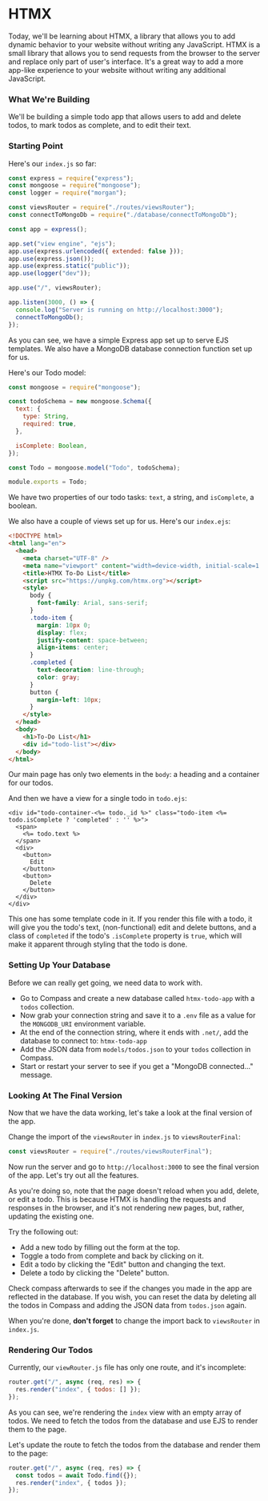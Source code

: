 # HTMX

Today, we'll be learning about HTMX, a library that allows you to add dynamic behavior to your website without writing any JavaScript. HTMX is a small library that allows you to send requests from the browser to the server and replace only part of user's interface. It's a great way to add a more app-like experience to your website without writing any additional JavaScript.

### What We're Building

We'll be building a simple todo app that allows users to add and delete todos, to mark todos as complete, and to edit their text.

### Starting Point

Here's our `index.js` so far:

```js
const express = require("express");
const mongoose = require("mongoose");
const logger = require("morgan");

const viewsRouter = require("./routes/viewsRouter");
const connectToMongoDb = require("./database/connectToMongoDb");

const app = express();

app.set("view engine", "ejs");
app.use(express.urlencoded({ extended: false }));
app.use(express.json());
app.use(express.static("public"));
app.use(logger("dev"));

app.use("/", viewsRouter);

app.listen(3000, () => {
  console.log("Server is running on http://localhost:3000");
  connectToMongoDb();
});
```

As you can see, we have a simple Express app set up to serve EJS templates. We also have a MongoDB database connection function set up for us.

Here's our Todo model:

```js
const mongoose = require("mongoose");

const todoSchema = new mongoose.Schema({
  text: {
    type: String,
    required: true,
  },

  isComplete: Boolean,
});

const Todo = mongoose.model("Todo", todoSchema);

module.exports = Todo;
```

We have two properties of our todo tasks: `text`, a string, and `isComplete`, a boolean.

We also have a couple of views set up for us. Here's our `index.ejs`:

```html
<!DOCTYPE html>
<html lang="en">
  <head>
    <meta charset="UTF-8" />
    <meta name="viewport" content="width=device-width, initial-scale=1.0" />
    <title>HTMX To-Do List</title>
    <script src="https://unpkg.com/htmx.org"></script>
    <style>
      body {
        font-family: Arial, sans-serif;
      }
      .todo-item {
        margin: 10px 0;
        display: flex;
        justify-content: space-between;
        align-items: center;
      }
      .completed {
        text-decoration: line-through;
        color: gray;
      }
      button {
        margin-left: 10px;
      }
    </style>
  </head>
  <body>
    <h1>To-Do List</h1>
    <div id="todo-list"></div>
  </body>
</html>
```

Our main page has only two elements in the `body`: a heading and a container for our todos.

And then we have a view for a single todo in `todo.ejs`:

``` ejs
<div id="todo-container-<%= todo._id %>" class="todo-item <%= todo.isComplete ? 'completed' : '' %>">
  <span>
    <%= todo.text %>
  </span>
  <div>
    <button>
      Edit
    </button>
    <button>
      Delete
    </button>
  </div>
</div>
```

This one has some template code in it. If you render this file with a todo, it will give you the todo's text, (non-functional) edit and delete buttons, and a class of `completed` if the todo's `.isComplete` property is `true`, which will make it apparent through styling that the todo is done.

### Setting Up Your Database

Before we can really get going, we need data to work with.

- Go to Compass and create a new database called `htmx-todo-app` with a `todos` collection.
- Now grab your connection string and save it to a `.env` file as a value for the `MONGODB_URI` environment variable.
- At the end of the connection string, where it ends with `.net/`, add the database to connect to: `htmx-todo-app`
- Add the JSON data from `models/todos.json` to your `todos` collection in Compass.
- Start or restart your server to see if you get a "MongoDB connected..." message.

### Looking At The Final Version

Now that we have the data working, let's take a look at the final version of the app.

Change the import of the `viewsRouter` in `index.js` to `viewsRouterFinal`:

```js
const viewsRouter = require("./routes/viewsRouterFinal");
```

Now run the server and go to `http://localhost:3000` to see the final version of the app. Let's try out all the features.

As you're doing so, note that the page doesn't reload when you add, delete, or edit a todo. This is because HTMX is handling the requests and responses in the browser, and it's not rendering new pages, but, rather, updating the existing one.

Try the following out:

- Add a new todo by filling out the form at the top.
- Toggle a todo from complete and back by clicking on it.
- Edit a todo by clicking the "Edit" button and changing the text.
- Delete a todo by clicking the "Delete" button.

Check compass afterwards to see if the changes you made in the app are reflected in the database. If you wish, you can reset the data by deleting all the todos in Compass and adding the JSON data from `todos.json` again.

When you're done, **don't forget** to change the import back to `viewsRouter` in `index.js`.

### Rendering Our Todos

Currently, our `viewRouter.js` file has only one route, and it's incomplete:

``` js
router.get("/", async (req, res) => {
  res.render("index", { todos: [] });
});
```

As you can see, we're rendering the `index` view with an empty array of todos. We need to fetch the todos from the database and use EJS to render them to the page.

Let's update the route to fetch the todos from the database and render them to the page:

``` js
router.get("/", async (req, res) => {
  const todos = await Todo.find({});
  res.render("index", { todos });
});
```

